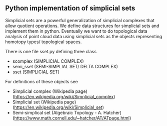 ## Python implementation of simplicial sets

Simplicial sets are a powerful generalization of simplicial complexes that allow quotient operations. We define data structures for simplicial sets and implement them in python. Eventually we want to do topological data analysis of point cloud data using simplicial sets as the objects representing homotopy types/ topological spaces.  

There is one file sset.py defining three class 

- scomplex (SIMPLICIAL COMPLEX)
- semi_sset (SEMI-SIMPLIAL SET/ DELTA COMPLEX)
- sset (SIMPLICIAL SET)

For definitions of these objects see

- Simplicial complex (Wikipedia page) (https://en.wikipedia.org/wiki/Simplicial_complex)
- Simplicial set (Wikipedia page) (https://en.wikipedia.org/wiki/Simplicial_set)
- Semi-simplical set (Algebraic Topology - A. Hatcher) (https://www.math.cornell.edu/~hatcher/AT/ATpage.html)

